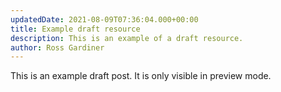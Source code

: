 ```yaml
---
updatedDate: 2021-08-09T07:36:04.000+00:00
title: Example draft resource
description: This is an example of a draft resource.
author: Ross Gardiner
---
```


This is an example draft post. It is only visible in preview mode.
